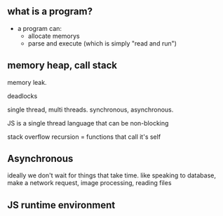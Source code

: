 ## what is a program?

- a program can:
  - allocate memorys
  - parse and execute (which is simply "read and run")





## memory heap, call stack
memory leak.

deadlocks

single thread, multi threads.
synchronous, asynchronous.

JS is a single thread language that can be non-blocking

stack overflow
recursion = functions that call it's self

## Asynchronous

ideally we don't wait for things that take time.
like speaking to database, 
make a network request,
image processing,
reading files


## JS runtime environment
